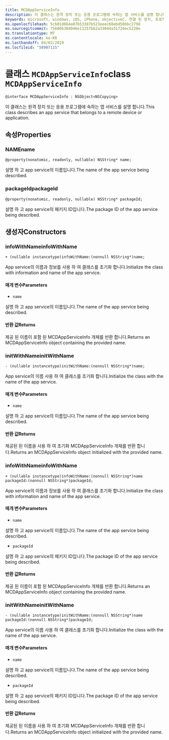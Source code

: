 ```yaml
---
title: MCDAppServiceInfo
description: 이 클래스는 원격 장치 또는 응용 프로그램에 속하는 앱 서비스를 설명 합니다.
keywords: microsoft, windows, iOS, iPhone, objectiveC, 연결 된 장치, 프로젝트 로마
ms.openlocfilehash: 5cb01d664a07653387b523eeec68ebd50bbc2798
ms.sourcegitcommit: 75680b384946e11257bb2a33044a3172dec5220e
ms.translationtype: MT
ms.contentlocale: ko-KR
ms.lasthandoff: 04/02/2019
ms.locfileid: "58907115"
---
```

# <a name="class-mcdappserviceinfo"></a><span data-ttu-id="3ef66-104">클래스 `MCDAppServiceInfo`</span><span class="sxs-lookup"><span data-stu-id="3ef66-104">class `MCDAppServiceInfo`</span></span> 

```
@interface MCDAppServiceInfo : NSObject<NSCopying>
```  

<span data-ttu-id="3ef66-105">이 클래스는 원격 장치 또는 응용 프로그램에 속하는 앱 서비스를 설명 합니다.</span><span class="sxs-lookup"><span data-stu-id="3ef66-105">This class describes an app service that belongs to a remote device or application.</span></span>

## <a name="properties"></a><span data-ttu-id="3ef66-106">속성</span><span class="sxs-lookup"><span data-stu-id="3ef66-106">Properties</span></span>

### <a name="name"></a><span data-ttu-id="3ef66-107">NAME</span><span class="sxs-lookup"><span data-stu-id="3ef66-107">name</span></span>
`@property(nonatomic, readonly, nullable) NSString* name;`

<span data-ttu-id="3ef66-108">설명 하 고 app service의 이름입니다.</span><span class="sxs-lookup"><span data-stu-id="3ef66-108">The name of the app service being described.</span></span>

### <a name="packageid"></a><span data-ttu-id="3ef66-109">packageId</span><span class="sxs-lookup"><span data-stu-id="3ef66-109">packageId</span></span>
`@property(nonatomic, readonly, nullable) NSString* packageId;`

<span data-ttu-id="3ef66-110">설명 하 고 app service의 패키지 ID입니다.</span><span class="sxs-lookup"><span data-stu-id="3ef66-110">The package ID of the app service being described.</span></span>

## <a name="constructors"></a><span data-ttu-id="3ef66-111">생성자</span><span class="sxs-lookup"><span data-stu-id="3ef66-111">Constructors</span></span>

### <a name="infowithname"></a><span data-ttu-id="3ef66-112">infoWithName</span><span class="sxs-lookup"><span data-stu-id="3ef66-112">infoWithName</span></span>
`+ (nullable instancetype)infoWithName:(nonnull NSString*)name;`

<span data-ttu-id="3ef66-113">App service의 이름과 정보를 사용 하 여 클래스를 초기화 합니다.</span><span class="sxs-lookup"><span data-stu-id="3ef66-113">Initialize the class with information and name of the app service.</span></span>

#### <a name="parameters"></a><span data-ttu-id="3ef66-114">매개 변수</span><span class="sxs-lookup"><span data-stu-id="3ef66-114">Parameters</span></span> 
* `name` 

<span data-ttu-id="3ef66-115">설명 하 고 app service의 이름입니다.</span><span class="sxs-lookup"><span data-stu-id="3ef66-115">The name of the app service being described.</span></span>

#### <a name="returns"></a><span data-ttu-id="3ef66-116">반환 값</span><span class="sxs-lookup"><span data-stu-id="3ef66-116">Returns</span></span>
<span data-ttu-id="3ef66-117">제공 된 이름이 포함 된 MCDAppServiceInfo 개체를 반환 합니다.</span><span class="sxs-lookup"><span data-stu-id="3ef66-117">Returns an MCDAppServiceInfo object containing the provided name.</span></span>

### <a name="initwithname"></a><span data-ttu-id="3ef66-118">initWithName</span><span class="sxs-lookup"><span data-stu-id="3ef66-118">initWithName</span></span>
`- (nullable instancetype)initWithName:(nonnull NSString*)name;`

<span data-ttu-id="3ef66-119">App service의 이름 사용 하 여 클래스를 초기화 합니다.</span><span class="sxs-lookup"><span data-stu-id="3ef66-119">Initialize the class with the name of the app service.</span></span>

#### <a name="parameters"></a><span data-ttu-id="3ef66-120">매개 변수</span><span class="sxs-lookup"><span data-stu-id="3ef66-120">Parameters</span></span> 
* `name` 

<span data-ttu-id="3ef66-121">설명 하 고 app service의 이름입니다.</span><span class="sxs-lookup"><span data-stu-id="3ef66-121">The name of the app service being described.</span></span>

#### <a name="returns"></a><span data-ttu-id="3ef66-122">반환 값</span><span class="sxs-lookup"><span data-stu-id="3ef66-122">Returns</span></span>
<span data-ttu-id="3ef66-123">제공된 된 이름을 사용 하 여 초기화 MCDAppServiceInfo 개체를 반환 합니다.</span><span class="sxs-lookup"><span data-stu-id="3ef66-123">Returns an MCDAppServiceInfo object initialized with the provided name.</span></span>

### <a name="infowithname"></a><span data-ttu-id="3ef66-124">infoWithName</span><span class="sxs-lookup"><span data-stu-id="3ef66-124">infoWithName</span></span>
`+ (nullable instancetype)infoWithName:(nonnull NSString*)name packageId:(nonnull NSString*)packageId;`

<span data-ttu-id="3ef66-125">App service의 이름과 정보를 사용 하 여 클래스를 초기화 합니다.</span><span class="sxs-lookup"><span data-stu-id="3ef66-125">Initialize the class with information and name of the app service.</span></span>

#### <a name="parameters"></a><span data-ttu-id="3ef66-126">매개 변수</span><span class="sxs-lookup"><span data-stu-id="3ef66-126">Parameters</span></span> 
* `name` 

<span data-ttu-id="3ef66-127">설명 하 고 app service의 이름입니다.</span><span class="sxs-lookup"><span data-stu-id="3ef66-127">The name of the app service being described.</span></span>

* `packageId` 

<span data-ttu-id="3ef66-128">설명 하 고 app service의 패키지 ID입니다.</span><span class="sxs-lookup"><span data-stu-id="3ef66-128">The package ID of the app service being described.</span></span>

#### <a name="returns"></a><span data-ttu-id="3ef66-129">반환 값</span><span class="sxs-lookup"><span data-stu-id="3ef66-129">Returns</span></span>
<span data-ttu-id="3ef66-130">제공 된 이름이 포함 된 MCDAppServiceInfo 개체를 반환 합니다.</span><span class="sxs-lookup"><span data-stu-id="3ef66-130">Returns an MCDAppServiceInfo object containing the provided name.</span></span>

### <a name="initwithname"></a><span data-ttu-id="3ef66-131">initWithName</span><span class="sxs-lookup"><span data-stu-id="3ef66-131">initWithName</span></span>
`- (nullable instancetype)initWithName:(nonnull NSString*)name packageId:(nonnull NSString*)packageId;`

<span data-ttu-id="3ef66-132">App service의 이름 사용 하 여 클래스를 초기화 합니다.</span><span class="sxs-lookup"><span data-stu-id="3ef66-132">Initialize the class with the name of the app service.</span></span>

#### <a name="parameters"></a><span data-ttu-id="3ef66-133">매개 변수</span><span class="sxs-lookup"><span data-stu-id="3ef66-133">Parameters</span></span> 
* `name` 

<span data-ttu-id="3ef66-134">설명 하 고 app service의 이름입니다.</span><span class="sxs-lookup"><span data-stu-id="3ef66-134">The name of the app service being described.</span></span>

* `packageId` 

<span data-ttu-id="3ef66-135">설명 하 고 app service의 패키지 ID입니다.</span><span class="sxs-lookup"><span data-stu-id="3ef66-135">The package ID of the app service being described.</span></span>

#### <a name="returns"></a><span data-ttu-id="3ef66-136">반환 값</span><span class="sxs-lookup"><span data-stu-id="3ef66-136">Returns</span></span>
<span data-ttu-id="3ef66-137">제공된 된 이름을 사용 하 여 초기화 MCDAppServiceInfo 개체를 반환 합니다.</span><span class="sxs-lookup"><span data-stu-id="3ef66-137">Returns an MCDAppServiceInfo object initialized with the provided name.</span></span>
